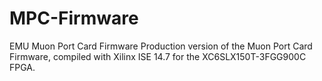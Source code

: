 # MPC-Firmware
EMU Muon Port Card Firmware
Production version of the Muon Port Card Firmware, compiled with Xilinx ISE 14.7 for the XC6SLX150T-3FGG900C FPGA.
